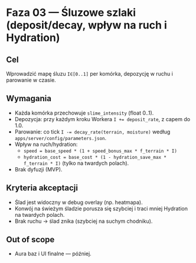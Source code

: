 # Faza 03 — Śluzowe szlaki (deposit/decay, wpływ na ruch i Hydration)

## Cel
Wprowadzić mapę śluzu `I∈[0..1]` per komórka, depozycję w ruchu i parowanie w czasie.

## Wymagania
- Każda komórka przechowuje `slime_intensity` (float 0..1).
- Depozycja: przy każdym kroku Workera `I += deposit_rate`, z capem do 1.0.
- Parowanie: co tick `I -= decay_rate(terrain, moisture)` według `apps/server/config/parameters.json`.
- Wpływ na ruch/hydration:
  - `speed = base_speed * (1 + speed_bonus_max * f_terrain * I)`
  - `hydration_cost = base_cost * (1 - hydration_save_max * f_terrain * I)` (tylko na twardych polach).
- Brak dyfuzji (MVP).

## Kryteria akceptacji
- Ślad jest widoczny w debug overlay (np. heatmapa).
- Konwój na świeżym śladzie porusza się szybciej i traci mniej Hydration na twardych polach.
- Brak ruchu → ślad znika (szybciej na suchym chodniku).

## Out of scope
- Aura baz i UI finalne — później.
